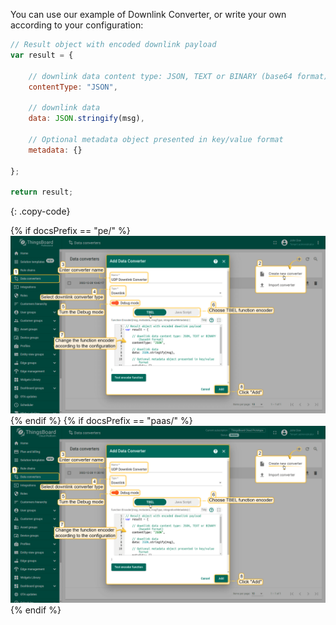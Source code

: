 You can use our example of Downlink Converter,
or write your own according to your configuration:

```javascript
// Result object with encoded downlink payload
var result = {

    // downlink data content type: JSON, TEXT or BINARY (base64 format)
    contentType: "JSON",

    // downlink data
    data: JSON.stringify(msg),

    // Optional metadata object presented in key/value format
    metadata: {}

};

return result;
``` 
{: .copy-code}

{% if docsPrefix == "pe/" %}
![image](/images/user-guide/integrations/udp/udp-create-downlink-converter-tbel-pe.png)
{% endif %}
{% if docsPrefix == "paas/" %}
![image](/images/user-guide/integrations/udp/udp-create-downlink-converter-tbel-paas.png)
{% endif %}
